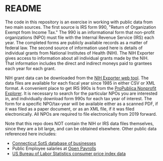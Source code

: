 # README

The code in this repository is an exercise in working with public data from two main sources. The first source is IRS form 990, "Return of Organization Exempt from Income Tax." The 990 is an informational form that non-profit organizations (NPO) must file with the Internal Revenue Service (IRS) each year. The completed forms are publicly available records as a matter of federal law. The second source of information used here is details of individual grants from National Institutes of Health (NIH). The NIH Exporter gives access to information about all individual grants made by the NIH. That information includes the direct and indirect moneys paid to grantees each year for each grant. 

NIH grant data can be downloaded from the [NIH Exporter web tool](https://exporter.nih.gov/). The data files are available for each fiscal year since 1985 in either CSV or XML format. A convenient place to get IRS 990s is from the [ProPublica Nonprofit Explorer](https://projects.propublica.org/nonprofits/). It is necessary to search for the particular NPOs you are interested in, and individually download form 990s for each tax year of interest. The form for a specific NPO/tax-year will be available either as a scanned PDF, if it was filed as a paper document, or as an XML file, if it was filed electronically. All NPOs are required to file electronically from 2019 forward. 

Note that this repo does NOT contain the NIH or IRS data files themselves, since they are a bit large, and can be obtained elsewhere. Other public data referenced here includes:

  * [Connecticut SotS database of businesses](https://service.ct.gov/business/s/onlinebusinesssearch?businessName=haskins%20laboratories)
  * Public Employee salaries at  [Open Payrolls](https://openpayrolls.com/)
  * [US Bureau of Labor Statistics consumer price index data](https://download.bls.gov/pub/time.series/cu/cu.series)
